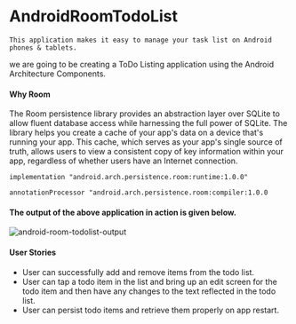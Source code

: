 # AndroidRoomTodoList

    This application makes it easy to manage your task list on Android phones & tablets.
    
we are going to be creating a ToDo Listing application using the Android Architecture Components.

#### Why Room

The Room persistence library provides an abstraction layer over SQLite to allow fluent database access while harnessing the full power of SQLite. The library helps you create a cache of your app's data on a device that's running your app. This cache, which serves as your app's single source of truth, allows users to view a consistent copy of key information within your app, regardless of whether users have an Internet connection.

    implementation "android.arch.persistence.room:runtime:1.0.0"

    annotationProcessor "android.arch.persistence.room:compiler:1.0.0

#### The output of the above application in action is given below.

![android-room-todolist-output](https://user-images.githubusercontent.com/32029236/109394190-bae4d880-794b-11eb-9be8-fbc32aa9d9bb.gif)


#### User Stories

 - User can successfully add and remove items from the todo list.
 - User can tap a todo item in the list and bring up an edit screen for the todo item and then have any changes to the text reflected in the todo list.
 - User can persist todo items and retrieve them properly on app restart.
